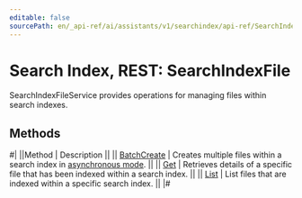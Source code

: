 ```yaml
---
editable: false
sourcePath: en/_api-ref/ai/assistants/v1/searchindex/api-ref/SearchIndexFile/index.md
---
```


# Search Index, REST: SearchIndexFile

SearchIndexFileService provides operations for managing files within search indexes.

## Methods

#|
||Method | Description ||
|| [BatchCreate](batchCreate.md) | Creates multiple files within a search index in [asynchronous mode](/docs/foundation-models/concepts/#working-mode). ||
|| [Get](get.md) | Retrieves details of a specific file that has been indexed within a search index. ||
|| [List](list.md) | List files that are indexed within a specific search index. ||
|#